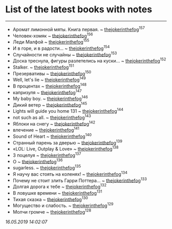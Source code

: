 # List of the latest books with notes
---

* Аромат лимонной мяты. Книга первая. ~ [thejokerinthefog](users/317/317244423-vkontakte)<sup>157</sup>
* Человек-хомяк ~ [thejokerinthefog](users/317/317244423-vkontakte)<sup>156</sup>
* Леди Малфой ~ [thejokerinthefog](users/317/317244423-vkontakte)<sup>155</sup>
* И в горе, и в радости... ~ [thejokerinthefog](users/317/317244423-vkontakte)<sup>154</sup>
* Случайности не случайны ~ [thejokerinthefog](users/317/317244423-vkontakte)<sup>153</sup>
* Доска треснула, фигуры разлетелись на куски... ~ [thejokerinthefog](users/317/317244423-vkontakte)<sup>152</sup>
* Stalker. ~ [thejokerinthefog](users/317/317244423-vkontakte)<sup>151</sup>
* Презервативы ~ [thejokerinthefog](users/317/317244423-vkontakte)<sup>150</sup>
* Well, let's lie ~ [thejokerinthefog](users/317/317244423-vkontakte)<sup>149</sup>
* В процентах ~ [thejokerinthefog](users/317/317244423-vkontakte)<sup>148</sup>
* капризуля ~ [thejokerinthefog](users/317/317244423-vkontakte)<sup>147</sup>
* My baby boy. ~ [thejokerinthefog](users/317/317244423-vkontakte)<sup>146</sup>
* Дикий ветер ~ [thejokerinthefog](users/317/317244423-vkontakte)<sup>145</sup>
* Lights will guide you home 131 ~ [thejokerinthefog](users/317/317244423-vkontakte)<sup>144</sup>
* not such as all. ~ [thejokerinthefog](users/317/317244423-vkontakte)<sup>143</sup>
* Яблоки на снегу ~ [thejokerinthefog](users/317/317244423-vkontakte)<sup>142</sup>
* влечение ~ [thejokerinthefog](users/317/317244423-vkontakte)<sup>141</sup>
* Sound of Heart ~ [thejokerinthefog](users/317/317244423-vkontakte)<sup>140</sup>
* Странный парень за дверью ~ [thejokerinthefog](users/317/317244423-vkontakte)<sup>139</sup>
* «LOL: Live, Outplay & Love» ~ [thejokerinthefog](users/317/317244423-vkontakte)<sup>138</sup>
* 3 поцелуя ~ [thejokerinthefog](users/317/317244423-vkontakte)<sup>137</sup>
* О ~ [thejokerinthefog](users/317/317244423-vkontakte)<sup>136</sup>
* sugarless. ~ [thejokerinthefog](users/317/317244423-vkontakte)<sup>135</sup>
* Я научу вас стоять на коленях! ~ [thejokerinthefog](users/317/317244423-vkontakte)<sup>134</sup>
* Почему не стоит злить Гарри Поттера... ~ [thejokerinthefog](users/317/317244423-vkontakte)<sup>133</sup>
* Долгая дорога к тебе ~ [thejokerinthefog](users/317/317244423-vkontakte)<sup>132</sup>
* В ловушке времени ~ [thejokerinthefog](users/317/317244423-vkontakte)<sup>131</sup>
* Тихая сказка ~ [thejokerinthefog](users/317/317244423-vkontakte)<sup>130</sup>
* Могущество и слабость. ~ [thejokerinthefog](users/317/317244423-vkontakte)<sup>129</sup>
* Молчи громче ~ [thejokerinthefog](users/317/317244423-vkontakte)<sup>128</sup>


_16.05.2019 14:02:07_
